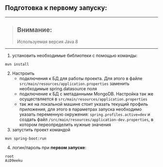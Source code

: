 ## Подготовка к первому запуску:

***
> ## Внимание:
> Используемая версия Java 8
***

1. установить необходимые библиотеки с помощью команды:
```
mvn install
```

2. Настроить
    - подключения к БД для работы проекта. Для этого в файле `src/main/resources/application.properties` заменить необходимые spring.datasource поля 
    - подключение к БД с метаданными MongoDB. Настройка так же осуществляется в `src/main/resources/application.properties`
    - так же на локальной машине стоит указать текущий профиль приложения, для этого в параметрах запуска необходимо указать переменную окружения: `spring.profiles.active=dev` и создать файл `/src/main/resources/application-dev.properties`, в котором переопределить нужные значения
3. запустить проект командой

```
mvn spring-boot:run
```
4. логин/пароль при **первом запуске**:
```
root
AiD9eeku
```
